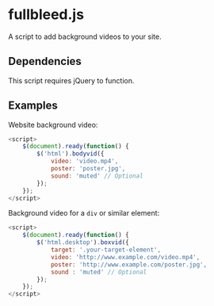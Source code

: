 # fullbleed.js
A script to add background videos to your site.

## Dependencies
This script requires jQuery to function.

## Examples
Website background video:

```javascript
<script>
	$(document).ready(function() {
		$('html').bodyvid({
			video: 'video.mp4',
			poster: 'poster.jpg',
			sound: 'muted' // Optional
		});
	});
</script>
```
Background video for a `div` or similar element:

```javascript
<script>
	$(document).ready(function() {
		$('html.desktop').boxvid({
			target: '.your-target-element',
			video: 'http://www.example.com/video.mp4',
			poster: 'http://www.example.com/poster.jpg',
			sound : 'muted' // Optional
		});
	});
</script>
```
